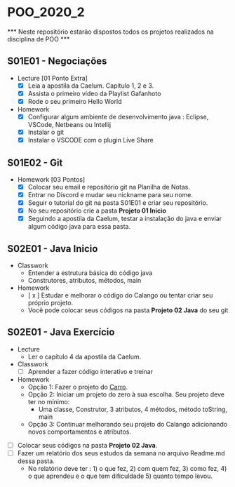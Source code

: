 # POO_2020_2
   ***	Neste repositório estarão dispostos todos os projetos realizados na disciplina de POO ***
   

## S01E01 - Negociações
- Lecture [01 Ponto Extra]
    - [x] Leia a apostila da Caelum. Capítulo 1, 2 e 3.
    - [x] Assista o primeiro vídeo da Playlist Gafanhoto
    - [x] Rode o seu primeiro Hello World

- Homework
    - [x] Configurar algum ambiente de desenvolvimento java : Eclipse, VSCode, Netbeans ou Intellij
    - [x] Instalar o git
    - [x] Instalar o VSCODE com o plugin Live Share

## S01E02 - Git
- Homework [03 Pontos]
    - [x] Colocar seu email e repositório git na Planilha de Notas.
    - [x] Entrar no Discord e mudar seu nickname para seu nome.
    - [x] Seguir o tutorial do git na pasta S01E01 e criar seu repositório.
    - [x] No seu repositório crie a pasta **Projeto 01 Inicio**
    - [x] Seguindo a apostila da Caelum, testar a instalação do java e enviar algum código java para essa pasta.

## S02E01 - Java Inicio
- Classwork
    - Entender a estrutura básica do código java
    - Construtores, atributos, métodos, main
- Homework
    - [ x ] Estudar e melhorar o código do Calango ou tentar criar seu próprio projeto.
    - Você pode colocar seus códigos na pasta **Projeto 02 Java** do seu git

## S02E01 - Java Exercício
- Lecture
    - Ler o capítulo 4 da apostila da Caelum.
- Classwork
    - [ ] Aprender a fazer código interativo e treinar
- Homework
    - Opção 1: Fazer o projeto do [Carro](https://github.com/qxcodepoo/arcade/blob/master/base/002/Readme.md).
    - Opção 2: Iniciar um projeto do zero à sua escolha. Seu projeto deve ter no mínimo:
        - Uma classe, Construtor, 3 atributos, 4 métodos, método toString, main
    - Opção 3: Continuar melhorando seu projeto do Calango adicionando novos comportamentos e atributos. 
- [ ] Colocar seus códigos na pasta **Projeto 02 Java**.
- [ ] Fazer um relatório dos seus estudos da semana no arquivo Readme.md dessa pasta.
    - No relatório deve ter : 1) o que fez, 2) com quem fez, 3) como fez, 4) o que aprendeu e o que tem dificuldade 5) quanto tempo levou.

